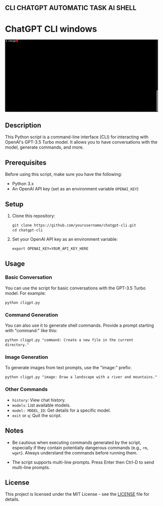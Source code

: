 ## CLI CHATGPT AUTOMATIC TASK AI SHELL 

# ChatGPT CLI windows 

![Demo GIF](https://github.com/AiGptCode/CLI-CHATGPT-AUTOMATIC-TASK-AISHELL/blob/main/IMG_5100.gif)

## Description

This Python script is a command-line interface (CLI) for interacting with OpenAI's GPT-3.5 Turbo model. It allows you to have conversations with the model, generate commands, and more.

## Prerequisites

Before using this script, make sure you have the following:

- Python 3.x
- An OpenAI API key (set as an environment variable `OPENAI_KEY`)

## Setup

1. Clone this repository:
   ```
   git clone https://github.com/yourusername/chatgpt-cli.git
   cd chatgpt-cli
   ```

2. Set your OpenAI API key as an environment variable:
   ```
   export OPENAI_KEY=YOUR_API_KEY_HERE
   ```


## Usage

### Basic Conversation

You can use the script for basic conversations with the GPT-3.5 Turbo model. For example:

```
python cligpt.py
```

### Command Generation

You can also use it to generate shell commands. Provide a prompt starting with "command:" like this:

```
python cligpt.py "command: Create a new file in the current directory."
```

### Image Generation

To generate images from text prompts, use the "image:" prefix:

```
python cligpt.py "image: Draw a landscape with a river and mountains."
```

### Other Commands

- `history`: View chat history.
- `models`: List available models.
- `model: MODEL_ID`: Get details for a specific model.
- `exit` or `q`: Quit the script.

## Notes

- Be cautious when executing commands generated by the script, especially if they contain potentially dangerous commands (e.g., `rm`, `wget`). Always understand the commands before running them.

- The script supports multi-line prompts. Press Enter then Ctrl-D to send multi-line prompts.


## License

This project is licensed under the MIT License - see the [LICENSE](LICENSE) file for details.

